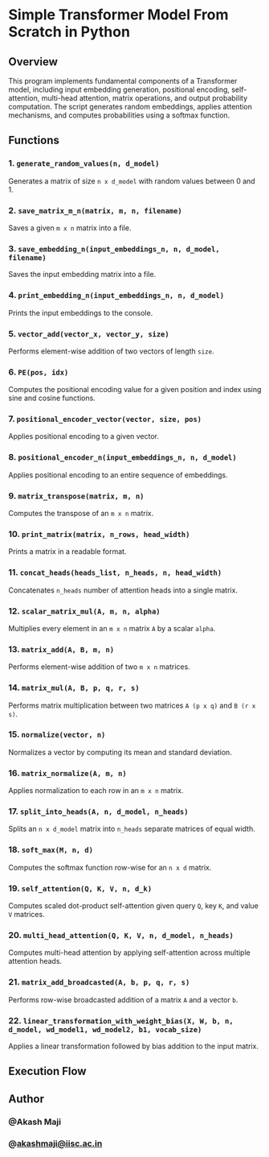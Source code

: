 # Simple Transformer Model From Scratch in Python

## Overview
This program implements fundamental components of a Transformer model, including input embedding generation, positional encoding, self-attention, multi-head attention, matrix operations, and output probability computation. The script generates random embeddings, applies attention mechanisms, and computes probabilities using a softmax function.

## Functions

### 1. `generate_random_values(n, d_model)`
Generates a matrix of size `n x d_model` with random values between 0 and 1.

### 2. `save_matrix_m_n(matrix, m, n, filename)`
Saves a given `m x n` matrix into a file.

### 3. `save_embedding_n(input_embeddings_n, n, d_model, filename)`
Saves the input embedding matrix into a file.

### 4. `print_embedding_n(input_embeddings_n, n, d_model)`
Prints the input embeddings to the console.

### 5. `vector_add(vector_x, vector_y, size)`
Performs element-wise addition of two vectors of length `size`.

### 6. `PE(pos, idx)`
Computes the positional encoding value for a given position and index using sine and cosine functions.

### 7. `positional_encoder_vector(vector, size, pos)`
Applies positional encoding to a given vector.

### 8. `positional_encoder_n(input_embeddings_n, n, d_model)`
Applies positional encoding to an entire sequence of embeddings.

### 9. `matrix_transpose(matrix, m, n)`
Computes the transpose of an `m x n` matrix.

### 10. `print_matrix(matrix, n_rows, head_width)`
Prints a matrix in a readable format.

### 11. `concat_heads(heads_list, n_heads, n, head_width)`
Concatenates `n_heads` number of attention heads into a single matrix.

### 12. `scalar_matrix_mul(A, m, n, alpha)`
Multiplies every element in an `m x n` matrix `A` by a scalar `alpha`.

### 13. `matrix_add(A, B, m, n)`
Performs element-wise addition of two `m x n` matrices.

### 14. `matrix_mul(A, B, p, q, r, s)`
Performs matrix multiplication between two matrices `A (p x q)` and `B (r x s)`.

### 15. `normalize(vector, n)`
Normalizes a vector by computing its mean and standard deviation.

### 16. `matrix_normalize(A, m, n)`
Applies normalization to each row in an `m x n` matrix.

### 17. `split_into_heads(A, n, d_model, n_heads)`
Splits an `n x d_model` matrix into `n_heads` separate matrices of equal width.

### 18. `soft_max(M, n, d)`
Computes the softmax function row-wise for an `n x d` matrix.

### 19. `self_attention(Q, K, V, n, d_k)`
Computes scaled dot-product self-attention given query `Q`, key `K`, and value `V` matrices.

### 20. `multi_head_attention(Q, K, V, n, d_model, n_heads)`
Computes multi-head attention by applying self-attention across multiple attention heads.

### 21. `matrix_add_broadcasted(A, b, p, q, r, s)`
Performs row-wise broadcasted addition of a matrix `A` and a vector `b`.

### 22. `linear_transformation_with_weight_bias(X, W, b, n, d_model, wd_model1, wd_model2, b1, vocab_size)`
Applies a linear transformation followed by bias addition to the input matrix.

## Execution Flow

## Author
### @Akash Maji
### @akashmaji@iisc.ac.in



